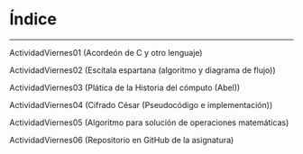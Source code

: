# Índice
___________________________________________________________________________________________________________________________________________________________________________________

ActividadViernes01 (Acordeón de C y otro lenguaje)

ActividadViernes02 (Escítala espartana (algoritmo y diagrama de flujo))

ActividadViernes03 (Plática de la Historia del cómputo (Abel))

ActividadViernes04 (Cifrado César (Pseudocódigo e implementación))

ActividadViernes05 (Algoritmo para solución de operaciones matemáticas)

ActividadViernes06 (Repositorio en GitHub de la asignatura)
